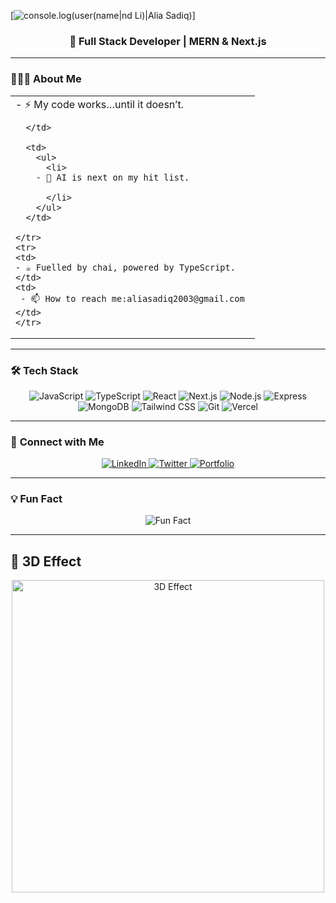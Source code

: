 [<img src="https://raw.githubusercontent.com/AliaSadiq/AliaSadiq/master/intro.gif" alt="console.log(user(name|nd Li)|Alia Sadiq)" title="console.log(user(name|nd Li)|Alia Sadiq)"/>]
<h3 align="center">🚀 Full Stack Developer | MERN & Next.js</h3>

---

### 👨🏻‍💻 **About Me**
<div align="center">
  <table>
    <tr>
      <td>
        - ⚡ My code works…until it doesn’t.  
        
          
      </td>
      
      <td>
        <ul>
          <li>
        - 🤖 AI is next on my hit list.  
       
          </li>
        </ul>
      </td>
      
    </tr>
    <tr>
    <td>
    - ☕ Fuelled by chai, powered by TypeScript.  
    </td>
    <td>
     - 📫 How to reach me:aliasadiq2003@gmail.com 
    </td>
    </tr>
  </table>
</div>

---

### 🛠️ **Tech Stack**
<div align="center">
  <img src="https://img.shields.io/badge/-JavaScript-F7DF1E?style=for-the-badge&logo=javascript&logoColor=black" alt="JavaScript">
  <img src="https://img.shields.io/badge/-TypeScript-3178C6?style=for-the-badge&logo=typescript&logoColor=white" alt="TypeScript">
  <img src="https://img.shields.io/badge/-React-61DAFB?style=for-the-badge&logo=react&logoColor=black" alt="React">
  <img src="https://img.shields.io/badge/-Next.js-000000?style=for-the-badge&logo=next.js&logoColor=white" alt="Next.js">
  <img src="https://img.shields.io/badge/-Node.js-339933?style=for-the-badge&logo=node.js&logoColor=white" alt="Node.js">
  <img src="https://img.shields.io/badge/-Express-000000?style=for-the-badge&logo=express&logoColor=white" alt="Express">
  <img src="https://img.shields.io/badge/-MongoDB-47A248?style=for-the-badge&logo=mongodb&logoColor=white" alt="MongoDB">
  <img src="https://img.shields.io/badge/-Tailwind_CSS-06B6D4?style=for-the-badge&logo=tailwind-css&logoColor=white" alt="Tailwind CSS">
  <img src="https://img.shields.io/badge/-Git-F05032?style=for-the-badge&logo=git&logoColor=white" alt="Git">
  <img src="https://img.shields.io/badge/-Vercel-000000?style=for-the-badge&logo=vercel&logoColor=white" alt="Vercel">
</div>

---


### 🔗 **Connect with Me**
<div align="center">
  <a href="https://www.linkedin.com/in/aliasadiq">
    <img src="https://img.shields.io/badge/-LinkedIn-0A66C2?style=for-the-badge&logo=linkedin&logoColor=white" alt="LinkedIn">
  </a>
  <a href="https://twitter.com/aliasadiqcode">
    <img src="https://img.shields.io/badge/-Twitter-1DA1F2?style=for-the-badge&logo=twitter&logoColor=white" alt="Twitter">
  </a>
  <a href="https://aliasadiq.vercel.app/">
    <img src="https://img.shields.io/badge/-Portfolio-FF7139?style=for-the-badge&logo=google-chrome&logoColor=white" alt="Portfolio">
  </a>
</div>

---

### 💡 **Fun Fact**
<div align="center">
  <img src="https://readme-typing-svg.demolab.com?font=Fira+Code&pause=1000&color=FF7139&width=600&lines=I+once+spent+3+hours+debugging...;...only+to+realize+I+forgot+to+save+the+file.+🫠" alt="Fun Fact">
</div>

---
## 🎨 3D Effect
<div align="center">
  <img src="https://github.com/AliaSadiq/AliaSadiq/blob/main/3d-effect.gif" alt="3D Effect" width="500"/>
</div>
